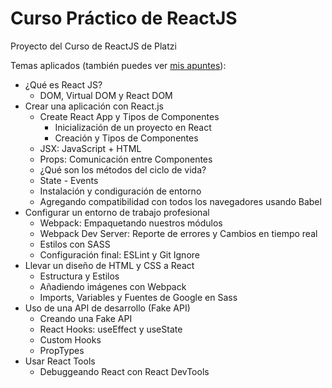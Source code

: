 # Curso Práctico de ReactJS

Proyecto del Curso de ReactJS de Platzi

Temas aplicados (también puedes ver [mis apuntes](https://www.notion.so/Curso-Pr-ctico-de-React-JS-bcb2cd013f3341e18705978ec7583574)):

- ¿Qué es React JS?
  - DOM, Virtual DOM y React DOM
- Crear una aplicación con React.js
  - Create React App y Tipos de Componentes
    - Inicialización de un proyecto en React
    - Creación y Tipos de Componentes
  - JSX: JavaScript + HTML
  - Props: Comunicación entre Componentes
  - ¿Qué son los métodos del ciclo de vida?
  - State - Events
  - Instalación y condiguración de entorno
  - Agregando compatibilidad con todos los navegadores usando Babel
- Configurar un entorno de trabajo profesional
  - Webpack: Empaquetando nuestros módulos
  - Webpack Dev Server: Reporte de errores y Cambios en tiempo real
  - Estilos con SASS
  - Configuración final: ESLint y Git Ignore
- Llevar un diseño de HTML y CSS a React
  - Estructura y Estilos
  - Añadiendo imágenes con Webpack
  - Imports, Variables y Fuentes de Google en Sass
- Uso de una API de desarrollo (Fake API)
  - Creando una Fake API
  - React Hooks: useEffect y useState
  - Custom Hooks
  - PropTypes
- Usar React Tools
  - Debuggeando React con React DevTools
